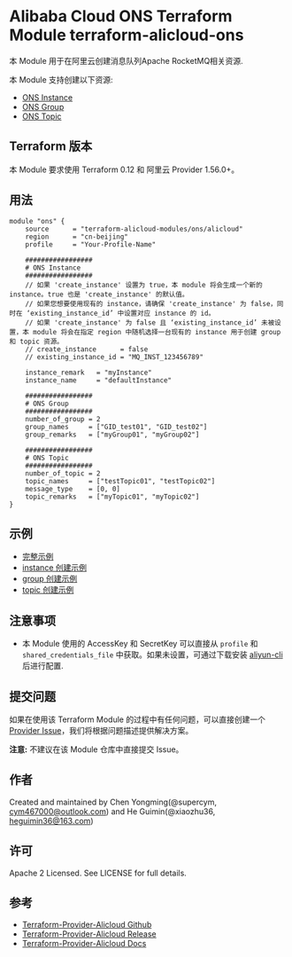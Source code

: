 Alibaba Cloud ONS Terraform Module
terraform-alicloud-ons
=====================================================================

本 Module 用于在阿里云创建消息队列Apache RocketMQ相关资源. 

本 Module 支持创建以下资源:

* [ONS Instance](https://www.terraform.io/docs/providers/alicloud/r/ons_instance.html)
* [ONS Group](https://www.terraform.io/docs/providers/alicloud/r/ons_group.html)
* [ONS Topic](https://www.terraform.io/docs/providers/alicloud/r/ons_topic.html)


## Terraform 版本

本 Module 要求使用 Terraform 0.12 和 阿里云 Provider 1.56.0+。

## 用法

```hcl
module "ons" {
    source      = "terraform-alicloud-modules/ons/alicloud"
    region      = "cn-beijing"
    profile     = "Your-Profile-Name"
    
    #################
    # ONS Instance
    #################
    // 如果 'create_instance' 设置为 true，本 module 将会生成一个新的 instance。true 也是 'create_instance' 的默认值。
    // 如果您想要使用现有的 instance，请确保 'create_instance' 为 false，同时在 ‘existing_instance_id’ 中设置对应 instance 的 id。
    // 如果 'create_instance' 为 false 且 ‘existing_instance_id’ 未被设置，本 module 将会在指定 region 中随机选择一台现有的 instance 用于创建 group 和 topic 资源。
    // create_instance      = false
    // existing_instance_id = "MQ_INST_123456789"

    instance_remark   = "myInstance"
    instance_name     = "defaultInstance"

    #################
    # ONS Group
    #################
    number_of_group = 2
    group_names     = ["GID_test01", "GID_test02"]
    group_remarks   = ["myGroup01", "myGroup02"]

    #################
    # ONS Topic
    #################
    number_of_topic = 2
    topic_names     = ["testTopic01", "testTopic02"]
    message_type    = [0, 0]
    topic_remarks   = ["myTopic01", "myTopic02"]
}

```

## 示例

* [完整示例](https://github.com/terraform-alicloud-modules/terraform-alicloud-ons/tree/master/examples/complete)
* [instance 创建示例](https://github.com/terraform-alicloud-modules/terraform-alicloud-ons/tree/master/examples/instance)
* [group 创建示例](https://github.com/terraform-alicloud-modules/terraform-alicloud-ons/tree/master/examples/group)
* [topic 创建示例](https://github.com/terraform-alicloud-modules/terraform-alicloud-ons/tree/master/examples/topic)

## 注意事项

* 本 Module 使用的 AccessKey 和 SecretKey 可以直接从 `profile` 和 `shared_credentials_file` 中获取。如果未设置，可通过下载安装 [aliyun-cli](https://github.com/aliyun/aliyun-cli#installation) 后进行配置.

提交问题
-------
如果在使用该 Terraform Module 的过程中有任何问题，可以直接创建一个 [Provider Issue](https://github.com/terraform-providers/terraform-provider-alicloud/issues/new)，我们将根据问题描述提供解决方案。

**注意:** 不建议在该 Module 仓库中直接提交 Issue。

作者
-------
Created and maintained by Chen Yongming(@supercym, cym467000@outlook.com) and He Guimin(@xiaozhu36, heguimin36@163.com)

许可
----
Apache 2 Licensed. See LICENSE for full details.

参考
---------
* [Terraform-Provider-Alicloud Github](https://github.com/terraform-providers/terraform-provider-alicloud)
* [Terraform-Provider-Alicloud Release](https://releases.hashicorp.com/terraform-provider-alicloud/)
* [Terraform-Provider-Alicloud Docs](https://www.terraform.io/docs/providers/alicloud/index.html)